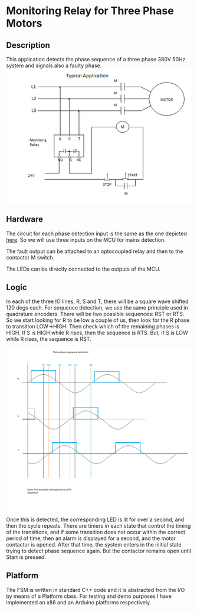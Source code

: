 # Monitoring Relay for Three Phase Motors


## Description
This application detects the phase sequence of a three phase 380V 50Hz system and signals also
a faulty phase.
![](https://github.com/ivanmari/monitoringrelay/blob/master/ThreePhaseProtect/Resources/MonitoringRelayApp.png)


## Hardware

The circuit for each phase detection input is the same as the one depicted [here](https://smartsolutions4home.com/detecting-mains-voltage-with-microcontroller/). So we will use three inputs on the MCU for mains detection.

The fault output can be attached to an optocoupled relay and then to the contactor M switch.

The LEDs can be directly connected to the outputs of the MCU.

## Logic

In each of the three IO lines, R, S and T, there will be a square wave shifted 120 degs each. 
For sequence detection, we use the same principle used in quadrature encoders. There will be
two possible sequences: RST or RTS. So we start looking for R to be low a couple of us, then
look for the R phase to transition LOW->HIGH. Then check which of the remaining phases is HIGH.
If S is HIGH while R rises, then the sequence is RTS. But, if S is LOW while R rises, the
sequence is RST.

![Detectors Waveform](https://github.com/ivanmari/monitoringrelay/blob/master/ThreePhaseProtect/Resources/phase_rotation_detect.png)

Once this is detected, the corresponding LED is lit for over a second, and then the cycle repeats.
There are timers in each state that control the timing of the transitions, and if some transition
does not occur within the correct period of time, then an alarm is displayed for a second, and the 
motor contactor is opened. After that time, the system enters in the initial state trying to detect
phase sequence again. But the contactor remains open until Start is pressed.

## Platform

The FSM is written in standard C++ code and it is abstracted from the I/O by means of a Platform class.
For testing and demo purposes I have implemented an x86 and an Arduino platforms respectively.


